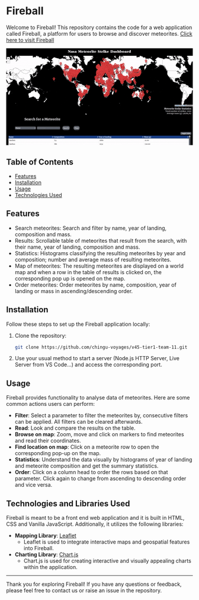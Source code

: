 # Fireball

Welcome to Fireball! This repository contains the code for a web application called Fireball, a platform for users to browse and discover meteorites. [Click here to visit Fireball](https://chingu-voyages.github.io/v45-tier1-team-11/)

![demo](https://github.com/chingu-voyages/v45-tier1-team-11/blob/main/voyage-project-tier1-fireball/utils/demo.gif)


## Table of Contents

- [Features](#features)
- [Installation](#installation)
- [Usage](#usage)
- [Technologies Used](#technologies-used)

## Features

- Search meteorites: Search and filter by name, year of landing, composition and mass.
- Results: Scrollable table of meteorites that result from the search, with their name, year of landing, composition and mass.
- Statistics: Histograms classifying the resulting meteorites by year and composition; number and average mass of resulting meteorites.
- Map of meteorites: The resulting meteorites are displayed on a world map and when a row in the table of results is clicked on, the corresponding pop up is opened on the map.
- Order meteorites: Order meteorites by name, composition, year of landing or mass in ascending/descending order.

## Installation

Follow these steps to set up the Fireball application locally:

1. Clone the repository:

   ```bash
   git clone https://github.com/chingu-voyages/v45-tier1-team-11.git
   ```

2. Use your usual method to start a server (Node.js HTTP Server, Live Server from VS Code...) and access the corresponding port.

## Usage

Fireball provides functionality to analyse data of meteorites. Here are some common actions users can perform:

- **Filter**: Select a parameter to filter the meteorites by, consecutive filters can be applied. All filters can be cleared afterwards.
- **Read**: Look and compare the results on the table.
- **Browse on map**: Zoom, move and click on markers to find meteorites and read their coordinates.
- **Find location on map**: Click on a meteorite row to open the corresponding pop-up on the map.
- **Statistics**: Understand the data visually by histograms of year of landing and meteorite composition and get the summary statistics.
- **Order**: Click on a column head to order the rows based on that parameter. Click again to change from ascending to descending order and vice versa.

## Technologies and Libraries Used

Fireball is meant to be a front end web application and it is built in HTML, CSS and Vanilla JavaScript.
Additionally, it utilizes the following libraries:

- **Mapping Library**: [Leaflet](https://leafletjs.com/)
  - Leaflet is used to integrate interactive maps and geospatial features into Fireball.
- **Charting Library**: [Chart.js](https://www.chartjs.org/)
  - Chart.js is used for creating interactive and visually appealing charts within the application.

---

Thank you for exploring Fireball! If you have any questions or feedback, please feel free to contact us or raise an issue in the repository.
